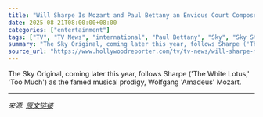 ```yaml
---
title: "Will Sharpe Is Mozart and Paul Bettany an Envious Court Composer in First Look at Sky’s ‘Amadeus’"
date: 2025-08-21T08:00:00+08:00
categories: ["entertainment"]
tags: ["TV", "TV News", "international", "Paul Bettany", "Sky", "Sky Studios", "united kingdom", "Will Sharpe"]
summary: "The Sky Original, coming later this year, follows Sharpe ('The White Lotus,' 'Too Much') as the famed musical prodigy, Wolfgang 'Amadeus' Mozart."
source_url: "https://www.hollywoodreporter.com/tv/tv-news/will-sharpe-mozart-paul-bettany-sky-show-series-amadeus-1236348867/"
---
```


The Sky Original, coming later this year, follows Sharpe ('The White Lotus,' 'Too Much') as the famed musical prodigy, Wolfgang 'Amadeus' Mozart.

---

*来源: [原文链接](https://www.hollywoodreporter.com/tv/tv-news/will-sharpe-mozart-paul-bettany-sky-show-series-amadeus-1236348867/)*
